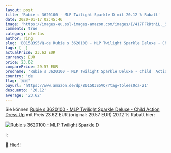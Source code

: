 ```yaml
---
layout: post
title: 'Rubie s 3620100 - MLP Twilight Sparkle D mit 20.12 % Rabatt'
date: 2020-01-17 02:45:46
image: 'https://images-eu.ssl-images-amazon.com/images/I/417FFkDtniL._SL200_.jpg'
comments: true
category: ofertas
author: ring
slug: 'B015Q3S5VQ-de Rubie s 3620100 - MLP Twilight Sparkle Deluxe - Child...'
tags: [  ]
actualPrice: 23.62 EUR
currency: EUR
price: 23.62
comparePrice: 29.57 EUR
prodname: 'Rubie s 3620100 - MLP Twilight Sparkle Deluxe - Child  Action Dress Up'
country: 'de'
flag: '🇩🇪'
buyurl: 'https://www.amazon.de/dp/B015Q3S5VQ/?tag=tolees0ca-21'
descuento: '20.12'
average: '23.62'
---
```


Sie können [Rubie s 3620100 - MLP Twilight Sparkle Deluxe - Child  Action Dress Up](https://www.amazon.de/dp/B015Q3S5VQ/?tag=tolees0ca-21) mit Preis 23.62 EUR (original: 29.57 EUR) 20.12 % Rabatt hier:

[![Rubie s 3620100 - MLP Twilight Sparkle D](https://images-eu.ssl-images-amazon.com/images/I/417FFkDtniL._SL200_.jpg)](https://www.amazon.de/dp/B015Q3S5VQ/?tag=tolees0ca-21)

ℹ️:


[🛒 Hier!!](https://www.amazon.de/dp/B015Q3S5VQ/?tag=tolees0ca-21)
